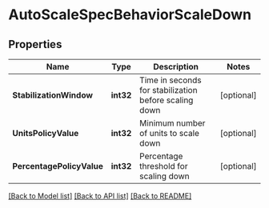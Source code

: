 # AutoScaleSpecBehaviorScaleDown

## Properties
Name | Type | Description | Notes
------------ | ------------- | ------------- | -------------
**StabilizationWindow** | **int32** | Time in seconds for stabilization before scaling down | [optional] 
**UnitsPolicyValue** | **int32** | Minimum number of units to scale down | [optional] 
**PercentagePolicyValue** | **int32** | Percentage threshold for scaling down | [optional] 

[[Back to Model list]](../README.md#documentation-for-models) [[Back to API list]](../README.md#documentation-for-api-endpoints) [[Back to README]](../README.md)


